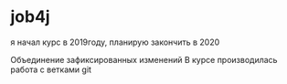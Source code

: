# job4j
я начал курс в 2019году, планирую закончить в 2020 

Объединение зафиксированных  изменений
В курсе производилась работа с ветками git